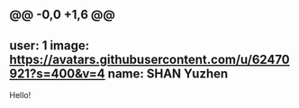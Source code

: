 @@ -0,0 +1,6 @@
---
user: 1
image: https://avatars.githubusercontent.com/u/62470921?s=400&v=4
name: SHAN Yuzhen
---
Hello!
